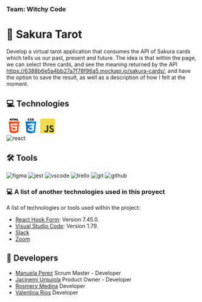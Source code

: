 ### Team: Witchy Code

# 🔮 Sakura Tarot
Develop a virtual tarot application that consumes the API of Sakura cards which tells us our past, present and future.
The idea is that within the page, we can select three cards, and see the meaning returned by the API https://6388b6e5a4bb27a7f78f96a5.mockapi.io/sakura-cards/, and have the option to save the result, as well as a description of how I felt at the moment.


## 💻 Technologies

<div> <img src="https://raw.githubusercontent.com/devicons/devicon/master/icons/html5/html5-original-wordmark.svg" alt="html5" width="40" height="40"/>
<img src="https://raw.githubusercontent.com/devicons/devicon/master/icons/css3/css3-original-wordmark.svg" alt="css3" width="40" height="40"/>
<img src="https://raw.githubusercontent.com/devicons/devicon/master/icons/javascript/javascript-original.svg" alt="javascript" width="40" height="40"/> </div>
<img src="https://img.icons8.com/?size=1x&id=t5K2CR8feVdX&format=gif" alt="react" width="40" heigth="40"/> </div>

## 🛠 Tools

<div>
<img src="https://www.vectorlogo.zone/logos/figma/figma-icon.svg" alt="figma" width="40" height="40"/>
<img src="https://github.com/EqualWaveStudio/soundwave/assets/131855670/465e872f-6242-48b4-964c-7f5c3e749685" alt="jest" width="40" height="40"/>
<img src="https://w7.pngwing.com/pngs/512/824/png-transparent-visual-studio-code-hd-logo-thumbnail.png" alt="vscode" width="40" heigth="40"/>
<img src="https://w7.pngwing.com/pngs/115/721/png-transparent-trello-social-icons-icon.png" alt="trello" width="40" heigth="40"/>
<img src="https://www.vectorlogo.zone/logos/git-scm/git-scm-icon.svg" alt="git" width="40" height="40"/> <img src="https://cdn-icons-png.flaticon.com/512/25/25231.png" alt="github" width="40" heigth="40"/> </div>

### 💻 A list of another technologies used in this proyect

A list of technologies or tools used within the project:  
* [React Hook Form](https://react-hook-form.com/): Version 7.45.0.
*  [Visual Studio Code](https://code.visualstudio.com/): Version 1.79.
*  [Slack](https://slack.com/intl/es-es)
*  [Zoom](https://zoom.us/es)

## 👾 Developers

 
- [Manuela Perez](https://github.com/mperez-a) Scrum Master - Developer
- [Jacinemi Urquiola](https://github.com/JacinemiUA) Product Owner - Developer
- [Rosmery Medina](https://github.com/rousmedina) Developer
- [Valentina Rios](https://github.com/valblue21) Developer
